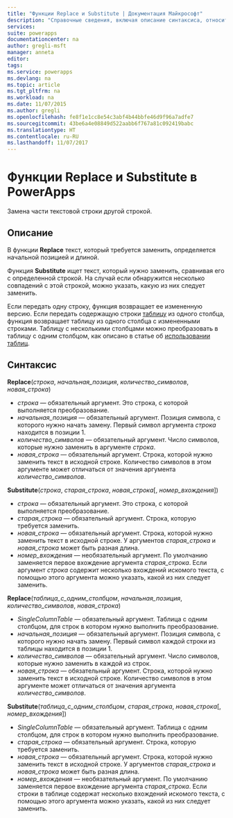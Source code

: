 ```yaml
---
title: "Функции Replace и Substitute | Документация Майкрософт"
description: "Справочные сведения, включая описание синтаксиса, относительно функций Replace и Substitute в PowerApps"
services: 
suite: powerapps
documentationcenter: na
author: gregli-msft
manager: anneta
editor: 
tags: 
ms.service: powerapps
ms.devlang: na
ms.topic: article
ms.tgt_pltfrm: na
ms.workload: na
ms.date: 11/07/2015
ms.author: gregli
ms.openlocfilehash: fe8f1e1cc8e54c3abf4b44bbfe46d9f96a7adfe7
ms.sourcegitcommit: 43be6a4e08849d522aabb6f767a81c092419babc
ms.translationtype: HT
ms.contentlocale: ru-RU
ms.lasthandoff: 11/07/2017
---
```

# <a name="replace-and-substitute-functions-in-powerapps"></a>Функции Replace и Substitute в PowerApps
Замена части текстовой строки другой строкой.

## <a name="description"></a>Описание
В функции **Replace** текст, который требуется заменить, определяется начальной позицией и длиной.  

Функция **Substitute** ищет текст, который нужно заменить, сравнивая его с определенной строкой.  На случай если обнаружится несколько совпадений с этой строкой, можно указать, какую из них следует заменить.

Если передать одну строку, функция возвращает ее измененную версию.  Если передать содержащую строки [таблицу](../working-with-tables.md) из одного столбца, функция возвращает таблицу из одного столбца с измененными строками. Таблицу с несколькими столбцами можно преобразовать в таблицу с одним столбцом, как описано в статье об [использовании таблиц](../working-with-tables.md).

## <a name="syntax"></a>Синтаксис
**Replace**(*строка*, *начальная_позиция*, *количество_символов*, *новая_строка*)

* *строка* — обязательный аргумент. Это строка, с которой выполняется преобразование.
* *начальная_позиция* — обязательный аргумент.  Позиция символа, с которого нужно начать замену. Первый символ аргумента *строка* находится в позиции 1.
* *количество_символов* — обязательный аргумент.  Число символов, которые нужно заменить в аргументе *строка*.
* *новая_строка* — обязательный аргумент.  Строка, которой нужно заменить текст в исходной строке. Количество символов в этом аргументе может отличаться от значения аргумента *количество_символов*.

**Substitute**(*строка*, *старая_строка*, *новая_строка*[, *номер_вхождения*])

* *строка* — обязательный аргумент. Это строка, с которой выполняется преобразование.
* *старая_строка* — обязательный аргумент.  Строка, которую требуется заменить.
* *новая_строка* — обязательный аргумент.  Строка, которой нужно заменить текст в исходной строке. У аргументов *старая_строка* и *новая_строка* может быть разная длина.
* *номер_вхождения* — необязательный аргумент. По умолчанию заменяется первое вхождение аргумента *старая_строка*. Если аргумент *строка* содержит несколько вхождений искомого текста, с помощью этого аргумента можно указать, какой из них следует заменить.

**Replace**(*таблица_с_одним_столбцом*, *начальная_позиция*, *количество_символов*, *новая_строка*)

* *SingleColumnTable* — обязательный аргумент. Таблица с одним столбцом, для строк в котором нужно выполнить преобразование.
* *начальная_позиция* — обязательный аргумент.  Позиция символа, с которого нужно начать замену.  Первый символ каждой строки из таблицы находится в позиции 1.
* *количество_символов* — обязательный аргумент.  Число символов, которые нужно заменить в каждой из строк.
* *новая_строка* — обязательный аргумент.  Строка, которой нужно заменить текст в исходной строке. Количество символов в этом аргументе может отличаться от значения аргумента *количество_символов*.

**Substitute**(*таблица_с_одним_столбцом*, *старая_строка*, *новая_строка*[, *номер_вхождения*])

* *SingleColumnTable* — обязательный аргумент. Таблица с одним столбцом, для строк в котором нужно выполнить преобразование.
* *старая_строка* — обязательный аргумент.  Строка, которую требуется заменить.
* *новая_строка* — обязательный аргумент.  Строка, которой нужно заменить текст в исходной строке. У аргументов *старая_строка* и *новая_строка* может быть разная длина.
* *номер_вхождения* — необязательный аргумент. По умолчанию заменяется первое вхождение аргумента *старая_строка*. Если строки в таблице содержат несколько вхождений искомого текста, с помощью этого аргумента можно указать, какой из них следует заменить.

